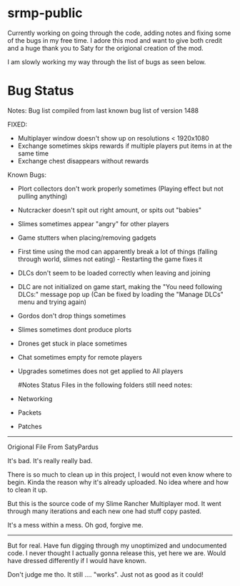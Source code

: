 # srmp-public
Currently working on going through the code, adding notes and fixing some of the bugs in my free time. 
I adore this mod and want to give both credit and a huge thank you to Saty for the origional creation of the mod. 


I am slowly working my way through the list of bugs as seen below.



# Bug Status 
Notes: Bug list compiled from last known bug list of version 1488

FIXED:
- Multiplayer window doesn't show up on resolutions < 1920x1080
- Exchange sometimes skips rewards if multiple players put items in at the same time
- Exchange chest disappears without rewards

Known Bugs:
- Plort collectors don't work properly sometimes (Playing effect but not pulling anything)
- Nutcracker doesn't spit out right amount, or spits out "babies"
- Slimes sometimes appear "angry" for other players
- Game stutters when placing/removing gadgets
- First time using the mod can apparently break a lot of things (falling through world, slimes not eating) - Restarting the game fixes it
- DLCs don't seem to be loaded correctly when leaving and joining
- DLC are not initialized on game start, making the "You need following DLCs:" message pop up (Can be fixed by loading the "Manage DLCs" menu and trying again)
- Gordos don't drop things sometimes
- Slimes sometimes dont produce plorts
- Drones get stuck in place sometimes
- Chat sometimes empty for remote players
- Upgrades sometimes does not get applied to All players


  #Notes Status
Files in the following folders still need notes:
- Networking
- Packets
- Patches
---------------------------------------------------------------------------------

Origional File From SatyPardus

It's bad. It's really really bad.

There is so much to clean up in this project, I would not even know where to begin.
Kinda the reason why it's already uploaded. No idea where and how to clean it up.

But this is the source code of my Slime Rancher Multiplayer mod.
It went through many iterations and each new one had stuff copy pasted.

It's a mess within a mess.
Oh god, forgive me.

---------------------------------------------------------------------------------

But for real. Have fun digging through my unoptimized and undocumented code.
I never thought I actually gonna release this, yet here we are.
Would have dressed differently if I would have known.

Don't judge me tho. It still .... "works".
Just not as good as it could!
